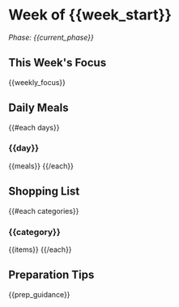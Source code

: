 # Week of {{week_start}}
*Phase: {{current_phase}}*

## This Week's Focus
{{weekly_focus}}

## Daily Meals
{{#each days}}
### {{day}}
{{meals}}
{{/each}}

## Shopping List
{{#each categories}}
### {{category}}
{{items}}
{{/each}}

## Preparation Tips
{{prep_guidance}}